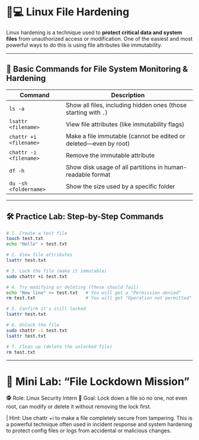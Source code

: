 # 🔐💻 Linux File Hardening

Linux hardening is a technique used to **protect critical data and system files** from unauthorized access or modification. One of the easiest and most powerful ways to do this is using file attributes like immutability.

---

## 🔐 Basic Commands for File System Monitoring & Hardening

| Command                    | Description                                                                 |
|---------------------------|-----------------------------------------------------------------------------|
| `ls -a`                   | Show all files, including hidden ones (those starting with `.`)             |
| `lsattr <filename>`       | View file attributes (like immutability flags)                              |
| `chattr +i <filename>`    | Make a file immutable (cannot be edited or deleted—even by root)            |
| `chattr -i <filename>`    | Remove the immutable attribute                                               |
| `df -h`                   | Show disk usage of all partitions in human-readable format                  |
| `du -sh <foldername>`     | Show the size used by a specific folder                                      |

---

## 🛠️ Practice Lab: Step-by-Step Commands

```bash
# 1. Create a test file
touch test.txt
echo "Hello" > test.txt

# 2. View file attributes
lsattr test.txt

# 3. Lock the file (make it immutable)
sudo chattr +i test.txt

# 4. Try modifying or deleting (these should fail)
echo "New line" >> test.txt   # You will get a "Permission denied"
rm test.txt                   # You will get "Operation not permitted"

# 5. Confirm it's still locked
lsattr test.txt

# 6. Unlock the file
sudo chattr -i test.txt
lsattr test.txt

# 7. Clean up (delete the unlocked file)
rm test.txt
```

---

# 🧪 Mini Lab: “File Lockdown Mission”
🕵️ Role: Linux Security Intern
🎯 Goal: Lock down a file so no one, not even root, can modify or delete it without removing the lock first.

| Hint: Use chattr +i <filename> to make a file completely secure from tampering. This is a powerful technique often used in incident response and system hardening to protect config files or logs from accidental or malicious changes.
